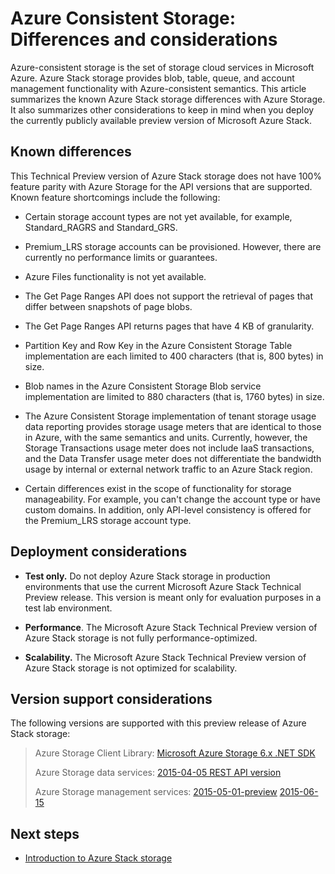 
<properties
	pageTitle="Azure Consistent Storage: Differences and considerations | Microsoft Azure"
	description="Understand the differences against Azure Storage and other Azure Consistent Storage deployment considerations."
	services="azure-stack"
	documentationCenter=""
	authors="MChadalapaka"
	manager="siroy"
	editor=""/>

<tags
	ms.service="azure-stack"
	ms.workload="na"
	ms.tgt_pltfrm="na"
	ms.devlang="na"
	ms.topic="get-started-article"
	ms.date="09/26/2016"
	ms.author="mchad"/>

# Azure Consistent Storage: Differences and considerations

Azure-consistent storage is the set of storage cloud services in
Microsoft Azure. Azure Stack storage provides blob, table, queue, and account
management functionality with Azure-consistent semantics. This article
summarizes the known Azure Stack storage differences with Azure Storage. It also summarizes other
considerations to keep in mind when you deploy the currently publicly available preview
version of Microsoft Azure Stack.

<span id="Concepts" class="anchor"><span id="_Toc386544169" class="anchor"><span id="_Toc389466742" class="anchor"><span id="_Ref428966996" class="anchor"><span id="_Toc433223853" class="anchor"></span></span></span></span></span>
## Known differences

This Technical Preview version of Azure Stack storage
does not have 100% feature parity with Azure Storage for the API
versions that are supported. Known feature shortcomings include the following:

-   Certain storage account types are not yet available, for example,
    Standard\_RAGRS and Standard\_GRS.

-   Premium\_LRS storage accounts can be provisioned. However, there are currently no performance limits or guarantees.

-   Azure Files functionality is not yet available.

-   The Get Page Ranges API does not support the retrieval of pages that differ between snapshots of page blobs.

-   The Get Page Ranges API returns pages that have 4 KB of granularity.

-   Partition Key and Row Key in the Azure Consistent Storage Table implementation are each limited to 400 characters (that is, 800 bytes) in size.

-   Blob names in the Azure Consistent Storage Blob service implementation are limited to 880 characters (that is, 1760 bytes) in size.

-   The Azure Consistent Storage implementation of tenant storage usage data reporting provides storage usage meters that are identical to those in Azure, with the same semantics and units. Currently, however, the Storage Transactions usage meter does not include IaaS transactions, and the Data Transfer usage meter does not differentiate the bandwidth usage by internal or external network traffic to an Azure Stack region.

-   Certain differences exist in the scope of functionality for storage manageability. For example, you can't change the account type or have custom domains. In addition, only API-level consistency is offered for the Premium\_LRS storage account type.

## Deployment considerations

-   **Test only.** Do not deploy Azure Stack storage in production environments that use the current Microsoft Azure Stack Technical Preview release. This version is meant only for evaluation purposes in a test lab environment.

-   **Performance**. The Microsoft Azure Stack Technical Preview version
    of Azure Stack storage is not fully performance-optimized.

-   **Scalability.** The Microsoft Azure Stack Technical Preview version of Azure Stack storage is not optimized for scalability.

## Version support considerations

The following versions are supported with this preview release of Azure Stack storage:

> Azure Storage Client Library: [Microsoft Azure Storage 6.x .NET
> SDK](http://www.nuget.org/packages/WindowsAzure.Storage/6.2.0)
>
> Azure Storage data services: [2015-04-05 REST API
> version](https://msdn.microsoft.com/library/azure/mt705637.aspx)
>
> Azure Storage management services:
> [2015-05-01-preview](https://msdn.microsoft.com/library/azure/mt163683.aspx)
> [2015-06-15](https://msdn.microsoft.com/en-us/library/azure/mt163683.aspx) 
## Next steps

-   [Introduction to Azure Stack storage](azure-stack-architecture.md)
